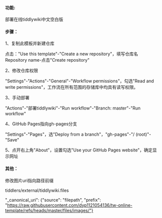 #### 功能:

部署在线tiddlywiki中文空白版

#### 步骤：

1、复制此模板并新建仓库

点击："Use this template"-"Create a new repository"，填写仓库名 Repository name-点击"Create repository"

2、修改仓库权限

"Settings"-"Actions"-"General"-"Workflow permissions"，勾选"Read and write permissions"，工作流在所有范围的存储库中均具有读写权限。

3、手动部署

"Actions"-"部署tiddlywiki"-"Run workflow"-"Branch: master"-"Run workflow"

4、GitHub Pages指向gh-pages分支

"Settings"-"Pages"，选"Deploy from a branch"，"gh-pages"-"/ (root)"-"Save"

5、点开右上角"About"，设置勾选"Use your GitHub Pages website"，确定显示网址

#### 其他：

修改图片uri指向路径前缀

tiddlers/external/tiddlywiki.files

"_canonical_uri": {"source": "filepath", "prefix": "https://raw.githubusercontent.com/dyp1121054136/tw-online-template/refs/heads/master/files/images/"}
